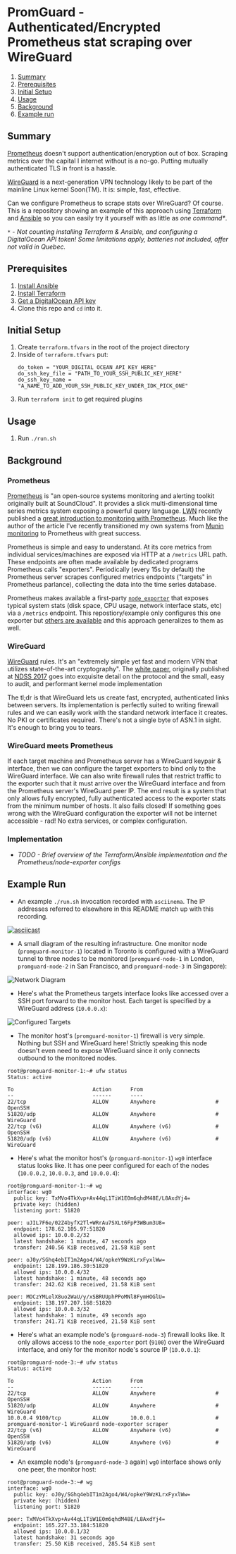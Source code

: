 # PromGuard - Authenticated/Encrypted Prometheus stat scraping over WireGuard

1. [Summary](https://github.com/cpu/PromGuard#summary)
1. [Prerequisites](https://github.com/cpu/PromGuard#prerequisites)
1. [Initial Setup](https://github.com/cpu/PromGuard#initial-setup)
1. [Usage](https://github.com/cpu/PromGuard#usage)
1. [Background](https://github.com/cpu/PromGuard#background)
1. [Example run](https://github.com/cpu/PromGuard#example-run)

## Summary

[Prometheus](https://prometheus.io/) doesn't support authentication/encryption
out of box. Scraping metrics over the capital I internet without is a no-go.
Putting mutually authenticated TLS in front is a hassle.

[WireGuard](http://wireguard.com/) is a next-generation VPN technology likely to
be part of the mainline Linux kernel Soon(TM). It is: simple, fast, effective.

Can we configure Prometheus to scrape stats over WireGuard? Of course. This is
a repository showing an example of this approach using
[Terraform](https://www.terraform.io/) and [Ansible](http://ansible.com/) so
you can easily try it yourself with as little as _one command*_.

`*` - _Not counting installing Terraform & Ansible, and configuring
a DigitalOcean API token! Some limitations apply, batteries not included, offer
not valid in Quebec._

## Prerequisites

1. [Install Ansible](http://docs.ansible.com/ansible/latest/intro_installation.html)
1. [Install Terraform](https://www.terraform.io/intro/getting-started/install.html)
1. [Get a DigitalOcean API key](https://cloud.digitalocean.com/settings/api/tokens)
1. Clone this repo and `cd` into it.

## Initial Setup

1. Create `terraform.tfvars` in the root of the project directory
1. Inside of `terraform.tfvars` put:
    ```
    do_token = "YOUR_DIGITAL_OCEAN_API_KEY_HERE"
    do_ssh_key_file = "PATH_TO_YOUR_SSH_PUBLIC_KEY_HERE"
    do_ssh_key_name = "A_NAME_TO_ADD_YOUR_SSH_PUBLIC_KEY_UNDER_IDK_PICK_ONE"
    ```
1. Run `terraform init` to get required plugins

## Usage

1. Run `./run.sh`

## Background

### Prometheus

[Prometheus](https://prometheus.io/) is "an open-source systems monitoring and
alerting toolkit originally built at SoundCloud". It provides a slick
multi-dimensional time series metrics system exposing a powerful query language.
[LWN](https://lwn.net) recently published a [great introduction to monitoring
with Prometheus](https://lwn.net/Articles/744410/). Much like the author of the
article I've recently transitioned my own systems from [Munin
monitoring](http://munin-monitoring.org/) to Prometheus with great success.

Prometheus is simple and easy to understand. At its core metrics from individual
services/machines are exposed via HTTP at a `/metrics` URL path. These endpoints
are often made available by dedicated programs Prometheus calls "exporters".
Periodically (every 15s by default) the Prometheus server scrapes configured
metrics endpoints ("targets" in Prometheus parlance), collecting the data into
the time series database.

Prometheus makes available a first-party
[`node_exporter`](https://github.com/prometheus/node_exporter) that exposes
typical system stats (disk space, CPU usage, network interface stats, etc) via
a `/metrics` endpoint. This repostiory/example only configures this one exporter
but [others are
available](https://github.com/prometheus/docs/blob/master/content/docs/instrumenting/exporters.md)
and this approach generalizes to them as well.

### WireGuard

[WireGuard](https://www.wireguard.com/) rules. It's an "extremely
simple yet fast and modern VPN that utilizes state-of-the-art cryptography". The
[white paper](https://www.wireguard.com/papers/wireguard.pdf), originally
published at [NDSS
2017](https://www.ndss-symposium.org/ndss2017/ndss-2017-programme/wireguard-next-generation-kernel-network-tunnel/)
goes into exquisite detail on the protocol and the small, easy to audit, and
performant kernel mode implementation

The tl;dr is that WireGuard lets us create fast, encrypted, authenticated
links between servers. Its implementation is perfectly suited to writing
firewall rules and we can easily work with the standard network interface it
creates. No PKI or certificates required. There's not a single byte of ASN.1 in
sight. It's enough to bring you to tears.

### WireGuard meets Prometheus

If each target machine and Prometheus server has a WireGuard keypair
& interface, then we can configure the target exporters to bind only to the
WireGuard interface. We can also write firewall rules that restrict traffic to
the exporter such that it must arrive over the WireGuard interface and from
the Prometheus server's WireGuard peer IP. The end result is a system that only
allows fully encrypted, fully authenticated access to the exporter stats from
the minimum number of hosts. It also fails closed! If something goes wrong with
the WireGuard configuration the exporter will not be internet accessible - rad!
No extra services, or complex configuration.

### Implementation

* _*TODO* - Brief overview of the Terraform/Ansible implementation and the
    Prometheus/node-exporter configs_

## Example Run

* An example `./run.sh` invocation recorded with `asciinema`. The IP addresses
  referred to elsewhere in this README match up with this recording.

[![asciicast](https://asciinema.org/a/RUGQCKxe8UAPPAMXtfRXrW33F.png)](https://asciinema.org/a/RUGQCKxe8UAPPAMXtfRXrW33F)

* A small diagram of the resulting infrastructure. One monitor node
  (`promguard-monitor-1`) located in Toronto is configured with a WireGuard
  tunnel to three nodes to be monitored (`promguard-node-1` in London,
  `promguard-node-2` in San Francisco, and `promguard-node-3` in Singapore):

![Network Diagram](https://raw.githubusercontent.com/cpu/promguard/master/PromGuard.Network.Diagram.png)

* Here's what the Prometheus targets interface looks like accessed over a SSH
  port forward to the monitor host. Each target is specified by a WireGuard
  address (`10.0.0.x`):

![Configured Targets](https://binaryparadox.net/d/3b89f9a4-b2f4-4c1e-bfcc-96cf085c4bcb.jpg)

* The monitor host's (`promguard-monitor-1`) firewall is very simple. Nothing
  but SSH and WireGuard here! Strictly speaking this node doesn't even need to
  expose WireGuard since it only connects outbound to the monitored nodes.

```
root@promguard-monitor-1:~# ufw status
Status: active

To                         Action      From
--                         ------      ----
22/tcp                     ALLOW       Anywhere                   # OpenSSH
51820/udp                  ALLOW       Anywhere                   # WireGuard
22/tcp (v6)                ALLOW       Anywhere (v6)              # OpenSSH
51820/udp (v6)             ALLOW       Anywhere (v6)              # WireGuard
```

* Here's what the monitor host's (`promguard-monitor-1`) `wg0` interface status
  looks like. It has one peer configured for each of the nodes (`10.0.0.2`,
  `10.0.0.3`, and `10.0.0.4`):

```
root@promguard-monitor-1:~# wg
interface: wg0
  public key: TxMVo4TkXvp+Av44qL1TiW1E0m6qhdM48E/L8AxdYj4=
  private key: (hidden)
  listening port: 51820

peer: uJIL7F6e/02Z4byfX2Tl+WRrAu7SXLt6FpP3WBum3U8=
  endpoint: 178.62.105.97:51820
  allowed ips: 10.0.0.2/32
  latest handshake: 1 minute, 47 seconds ago
  transfer: 240.56 KiB received, 21.58 KiB sent

peer: oJ0y/SGhq4ebIT1m2Ago4/W4/opkeY9WzKLrxFyxlWw=
  endpoint: 128.199.186.30:51820
  allowed ips: 10.0.0.4/32
  latest handshake: 1 minute, 48 seconds ago
  transfer: 242.62 KiB received, 21.58 KiB sent

peer: MOCzYMLelX8uo2WaU/y/xSBRUUphPPoMNl8FymHOGlU=
  endpoint: 138.197.207.168:51820
  allowed ips: 10.0.0.3/32
  latest handshake: 1 minute, 49 seconds ago
  transfer: 241.71 KiB received, 21.58 KiB sent
```

* Here's what an example node's (`promguard-node-3`) firewall looks like. It
  only allows access to the `node_exporter` port (`9100`) over the WireGuard
  interface, and only for the monitor node's source IP (`10.0.0.1`):

```
root@promguard-node-3:~# ufw status
Status: active

To                         Action      From
--                         ------      ----
22/tcp                     ALLOW       Anywhere                   # OpenSSH
51820/udp                  ALLOW       Anywhere                   # WireGuard
10.0.0.4 9100/tcp          ALLOW       10.0.0.1                   # promguard-monitor-1 WireGuard node-exporter scraper
22/tcp (v6)                ALLOW       Anywhere (v6)              # OpenSSH
51820/udp (v6)             ALLOW       Anywhere (v6)              # WireGuard
```

* An example node's (`promguard-node-3` again) `wg0` interface shows only one
  peer, the monitor host:

```
root@promguard-node-3:~# wg
interface: wg0
  public key: oJ0y/SGhq4ebIT1m2Ago4/W4/opkeY9WzKLrxFyxlWw=
  private key: (hidden)
  listening port: 51820

peer: TxMVo4TkXvp+Av44qL1TiW1E0m6qhdM48E/L8AxdYj4=
  endpoint: 165.227.33.184:51820
  allowed ips: 10.0.0.1/32
  latest handshake: 31 seconds ago
  transfer: 25.50 KiB received, 285.54 KiB sent
```
